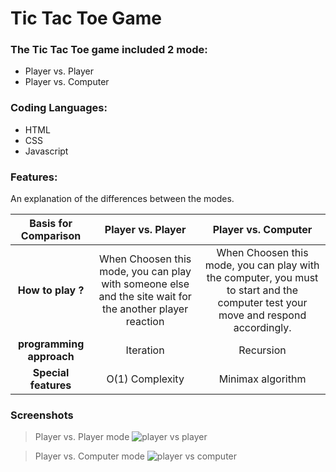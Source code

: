 # Tic Tac Toe Game
### The Tic Tac Toe game included 2 mode:
- Player vs. Player
- Player vs. Computer
  
### Coding Languages:
- HTML
- CSS
- Javascript

### Features:
An explanation of the differences between the modes.

|Basis for Comparison | Player vs. Player |  Player vs. Computer|
| :------: | :------: |:------: |
|**How to play ?** | When Choosen this mode, you can play with someone else and the site wait for the another player reaction | When Choosen this mode, you can play with the computer, you must to start and the computer test your move and respond accordingly.   |
| **programming approach** | Iteration   | Recursion|
|**Special features**| O(1) Complexity | Minimax algorithm|

### Screenshots

> Player vs. Player mode
![player vs player](https://user-images.githubusercontent.com/33378368/45173361-a27b2380-b210-11e8-992e-8bb491c91637.gif)

> Player vs. Computer mode
![player vs computer](https://user-images.githubusercontent.com/33378368/45173448-e79f5580-b210-11e8-96c9-d87ad466ae2b.gif)
